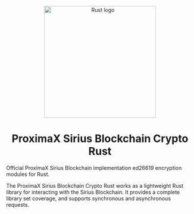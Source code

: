 <p align="center"><a href="https://www.rust-lang.org" target="_blank" rel="noopener noreferrer"><img width="300" src="https://user-images.githubusercontent.com/29048783/72931755-72142680-3d2c-11ea-9e7a-252e995f1d0f.png" alt="Rust logo"></a></p>
<h1 align="center">ProximaX Sirius Blockchain Crypto Rust</h1>

Official ProximaX Sirius Blockchain implementation ed26619 encryption modules for Rust.

The ProximaX Sirius Blockchain Crypto Rust works as a lightweight Rust library for interacting with the Sirius Blockchain. It provides a complete library set coverage, and supports synchronous and asynchronous requests.

